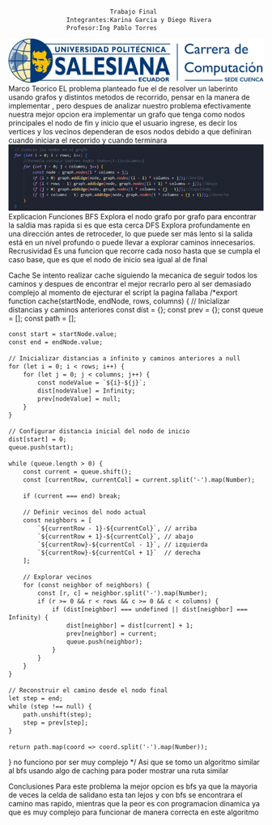                                 Trabajo Final
                    Integrantes:Karina Garcia y Diego Rivera
                    Profesor:Ing Pablo Torres
![Logo universidad](infor-images/logo-ups.jpg)
Marco Teorico
EL problema planteado fue el de resolver un laberinto usando grafos y distintos metodos de recorrido,
pensar en la manera de implementar , pero despues de analizar nuestro problema efectivamente nuestra mejor opcion
era implementar un grafo que tenga como nodos principales el nodo de fin y inicio que el usuario ingrese, es decir
los vertices y los vecinos dependeran de esos nodos debido a que definiran cuando iniciara el recorrido y cuando terminara
![Imagen del grafo](infor-images/Graph.png)
Explicacion Funciones
BFS
Explora el nodo grafo por grafo para encontrar la saldia mas rapida si es que esta cerca
DFS
Explora profundamente en una dirección antes de retroceder, lo que puede ser más lento si la salida está en un nivel profundo o puede llevar a explorar caminos innecesarios.
Recrusividad
Es una funcion que recorre cada noso hasta que se cumpla el caso base, que es que el nodo de inicio sea igual al de final

Cache
Se intento realizar cache siguiendo la mecanica de seguir todos los caminos y despues de encontrar el mejor recrarlo
pero al ser demasiado complejo al momento de ejecturar el script la pagina fallaba 
/*export function cache(startNode, endNode, rows, columns) {
    // Inicializar distancias y caminos anteriores
    const dist = {};
    const prev = {};
    const queue = [];
    const path = [];

    const start = startNode.value;
    const end = endNode.value;

    // Inicializar distancias a infinito y caminos anteriores a null
    for (let i = 0; i < rows; i++) {
        for (let j = 0; j < columns; j++) {
            const nodeValue = `${i}-${j}`;
            dist[nodeValue] = Infinity;
            prev[nodeValue] = null;
        }
    }

    // Configurar distancia inicial del nodo de inicio
    dist[start] = 0;
    queue.push(start);

    while (queue.length > 0) {
        const current = queue.shift();
        const [currentRow, currentCol] = current.split('-').map(Number);

        if (current === end) break;

        // Definir vecinos del nodo actual
        const neighbors = [
            `${currentRow - 1}-${currentCol}`, // arriba
            `${currentRow + 1}-${currentCol}`, // abajo
            `${currentRow}-${currentCol - 1}`, // izquierda
            `${currentRow}-${currentCol + 1}`  // derecha
        ];

        // Explorar vecinos
        for (const neighbor of neighbors) {
            const [r, c] = neighbor.split('-').map(Number);
            if (r >= 0 && r < rows && c >= 0 && c < columns) {
                if (dist[neighbor] === undefined || dist[neighbor] === Infinity) {
                    dist[neighbor] = dist[current] + 1;
                    prev[neighbor] = current;
                    queue.push(neighbor);
                }
            }
        }
    }

    // Reconstruir el camino desde el nodo final
    let step = end;
    while (step !== null) {
        path.unshift(step);
        step = prev[step];
    }

    return path.map(coord => coord.split('-').map(Number));
}
    no funciono por ser muy complejo
*/ 
Asi que se tomo un algoritmo similar al bfs usando algo de caching para poder mostrar una ruta similar 

Conclusiones 
Para este problema la mejor opcion es bfs ya que la mayoria de veces la celda de salidano esta tan lejos y con bfs se encontrara el camino mas rapido, mientras que la peor es con  programacion dinamica ya que es muy complejo para funcionar de manera correcta en este algoritmo